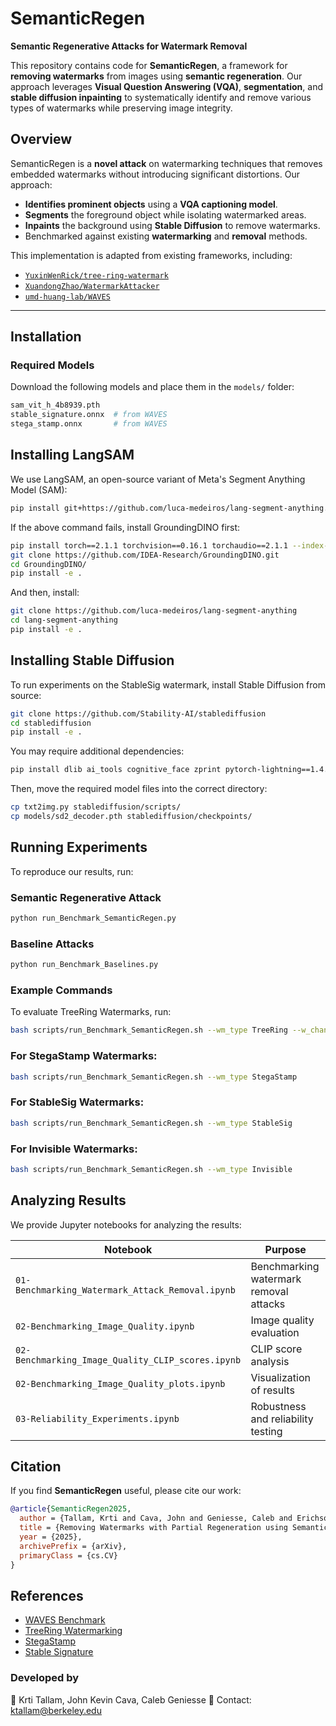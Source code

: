# SemanticRegen
**Semantic Regenerative Attacks for Watermark Removal**

This repository contains code for **SemanticRegen**, a framework for **removing watermarks** from images using **semantic regeneration**. Our approach leverages **Visual Question Answering (VQA)**, **segmentation**, and **stable diffusion inpainting** to systematically identify and remove various types of watermarks while preserving image integrity.

## Overview
SemanticRegen is a **novel attack** on watermarking techniques that removes embedded watermarks without introducing significant distortions. Our approach:
- **Identifies prominent objects** using a **VQA captioning model**.
- **Segments** the foreground object while isolating watermarked areas.
- **Inpaints** the background using **Stable Diffusion** to remove watermarks.
- Benchmarked against existing **watermarking** and **removal** methods.

This implementation is adapted from existing frameworks, including:
- [`YuxinWenRick/tree-ring-watermark`](https://github.com/YuxinWenRick/tree-ring-watermark)
- [`XuandongZhao/WatermarkAttacker`](https://github.com/XuandongZhao/WatermarkAttacker)
- [`umd-huang-lab/WAVES`](https://github.com/umd-huang-lab/WAVES)

---

## Installation

### **Required Models**
Download the following models and place them in the `models/` folder:

```bash
sam_vit_h_4b8939.pth
stable_signature.onnx  # from WAVES
stega_stamp.onnx       # from WAVES
```
## Installing LangSAM
We use LangSAM, an open-source variant of Meta's Segment Anything Model (SAM):
```bash
pip install git+https://github.com/luca-medeiros/lang-segment-anything.git
```
If the above command fails, install GroundingDINO first:
```bash
pip install torch==2.1.1 torchvision==0.16.1 torchaudio==2.1.1 --index-url https://download.pytorch.org/whl/cu118
git clone https://github.com/IDEA-Research/GroundingDINO.git
cd GroundingDINO/
pip install -e .
```
And then, install:
```bash
git clone https://github.com/luca-medeiros/lang-segment-anything
cd lang-segment-anything
pip install -e .
```
## Installing Stable Diffusion
To run experiments on the StableSig watermark, install Stable Diffusion from source:
```bash
git clone https://github.com/Stability-AI/stablediffusion
cd stablediffusion
pip install -e .
```
You may require additional dependencies:
```bash
pip install dlib ai_tools cognitive_face zprint pytorch-lightning==1.4.2 torchmetrics==0.8.2 kornia==0.6 open-clip-torch==2.7.0
```
Then, move the required model files into the correct directory:
```bash
cp txt2img.py stablediffusion/scripts/
cp models/sd2_decoder.pth stablediffusion/checkpoints/
```

## Running Experiments
To reproduce our results, run:

### Semantic Regenerative Attack
```bash
python run_Benchmark_SemanticRegen.py
```

### Baseline Attacks
```bash
python run_Benchmark_Baselines.py
```
### Example Commands
To evaluate TreeRing Watermarks, run:

```bash
bash scripts/run_Benchmark_SemanticRegen.sh --wm_type TreeRing --w_channel 3 --w_pattern ring
```
### For StegaStamp Watermarks:
```bash
bash scripts/run_Benchmark_SemanticRegen.sh --wm_type StegaStamp
```
### For StableSig Watermarks:
```bash
bash scripts/run_Benchmark_SemanticRegen.sh --wm_type StableSig
```
### For Invisible Watermarks:
```bash
bash scripts/run_Benchmark_SemanticRegen.sh --wm_type Invisible
```
## Analyzing Results
We provide Jupyter notebooks for analyzing the results:

| Notebook                                      | Purpose                                |
|-----------------------------------------------|----------------------------------------|
| `01-Benchmarking_Watermark_Attack_Removal.ipynb`  | Benchmarking watermark removal attacks |
| `02-Benchmarking_Image_Quality.ipynb`         | Image quality evaluation               |
| `02-Benchmarking_Image_Quality_CLIP_scores.ipynb` | CLIP score analysis                    |
| `02-Benchmarking_Image_Quality_plots.ipynb`   | Visualization of results               |
| `03-Reliability_Experiments.ipynb`           | Robustness and reliability testing     |

## Citation

If you find **SemanticRegen** useful, please cite our work:

```bibtex
@article{SemanticRegen2025,
  author = {Tallam, Krti and Cava, John and Geniesse, Caleb and Erichson, Benjamin and Mahoney, Michael W.},
  title = {Removing Watermarks with Partial Regeneration using Semantic Information},
  year = {2025},
  archivePrefix = {arXiv},
  primaryClass = {cs.CV}
}
```

## References

- [WAVES Benchmark](https://github.com/umd-huang-lab/WAVES)
- [TreeRing Watermarking](https://github.com/YuxinWenRick/tree-ring-watermark)
- [StegaStamp](https://github.com/tancik/StegaStamp)
- [Stable Signature](https://github.com/facebookresearch/stable_signature)


### Developed by
👤 Krti Tallam, John Kevin Cava, Caleb Geniesse
📧 Contact: ktallam@berkeley.edu
